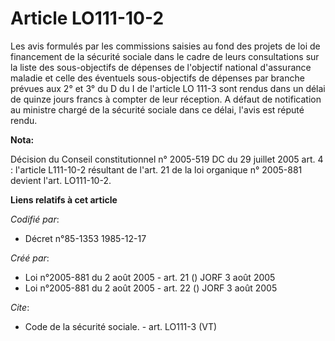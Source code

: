 # Article LO111-10-2

Les avis formulés par les commissions saisies au fond des projets de loi de financement de la sécurité sociale dans le cadre
de leurs consultations sur la liste des sous-objectifs de dépenses de l'objectif national d'assurance maladie et celle des
éventuels sous-objectifs de dépenses par branche prévues aux 2° et 3° du D du I de l'article LO 111-3 sont rendus dans un
délai de quinze jours francs à compter de leur réception. A défaut de notification au ministre chargé de la sécurité sociale
dans ce délai, l'avis est réputé rendu.

**Nota:**

Décision du Conseil constitutionnel n° 2005-519 DC du 29 juillet 2005 art. 4 : l'article L111-10-2 résultant de l'art. 21 de
la loi organique n° 2005-881 devient l'art. LO111-10-2.

**Liens relatifs à cet article**

_Codifié par_:

  - Décret n°85-1353 1985-12-17

_Créé par_:

  - Loi n°2005-881 du 2 août 2005 - art. 21 () JORF 3 août 2005
  - Loi n°2005-881 du 2 août 2005 - art. 22 () JORF 3 août 2005

_Cite_:

  - Code de la sécurité sociale. - art. LO111-3 (VT)
